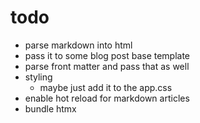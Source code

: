 # todo

- parse markdown into html
- pass it to some blog post base template
- parse front matter and pass that as well
- styling
  - maybe just add it to the app.css
- enable hot reload for markdown articles
- bundle htmx
